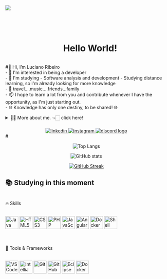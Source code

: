 <div>
<img src="https://github.com/Anmol-Baranwal/Cool-GIFs-For-GitHub/assets/74038190/d48893bd-0757-481c-8d7e-ba3e163feae7" />

<br><br>

</div> 

<!--título-->
<div id="user-content-toc">
  <ul align="center">
    <summary><h1 style="display: inline-block">Hello World!</h1></summary>
</div>

<!-- Presentation -->
<p>
   #👋 Hi, I’m Luciano Ribeiro<br/>
- 👀 I'm interested in being a developer<br/>
- 🌱 I'm studying - Software analysis and development - Studying distance learning, so I'm already looking for more knowledge<br/>
- 💞️ travel....music....friends...family<br/>
- 📫 I hope to learn a lot from you and contribute whenever I have the opportunity, as I'm just starting out. <br/>
- 🌐 Knowledge has only one destiny, to be shared! 🌐 
<details>
  <summary>👨‍💻 More about me. 👈🏻 click here! </summary>

  - 🌱 I’m currently studying at Estácio College - ADS - Systems Analysis and Development and student at DIO - Digital innovation one.<br/>

  - 🔭 I am looking for my first job opportunity. My dream is to one day work with Java.<br/>
  
</details>

</p>

###

<div align="center">
 <a href="https://www.linkedin.com/in/luciano-ribeiro-559a05307">
    <img src="https://img.shields.io/badge/LinkedIn-0077B5?style=for-the-badge&logo=linkedin&logoColor=white" alt="linkedin">
  </a>
  <a href="https://www.instagram.com/luciano.ribeiro80/">
    <img src="https://img.shields.io/badge/Instagram-8b0000?style=for-the-badge&logo=instagram&logoColor=white" alt="instagram">
  </a>
  <a href="https://discord.gg/kbNMDdpH">
   <img src="https://img.shields.io/static/v1?message=Discord&logo=discord&label=&color=7289DA&logoColor=white&labelColor=&style=for-the-badge"  alt="discord logo">
  </a>
</div>
#
<div align="center">
  
![Top Langs](https://github-readme-stats.vercel.app/api/top-langs/?username=jhonnylucius&theme=midnight-purple&layout=compact&bg_color=000&border_color=8300ff&text_color=FFF)

![GitHub stats](https://github-readme-stats.vercel.app/api?username=jhonnylucius&hide_title=true&border_color=8300ff&theme=midnight-purple&show_icons=true)

[![GitHub Streak](https://streak-stats.demolab.com/?user=jhonnylucius&theme=midnight-purple&background=000&border=8300ff&dates=FFF)](https://git.io/streak-stats)
</div>

## 📚 Studying in this moment
</br>
🔥 Skills</br>
</br>
<p align="side"> <img src="https://cdn.jsdelivr.net/gh/devicons/devicon/icons/java/java-original.svg" width="40px" alt="Java"/> <img src="https://cdn.jsdelivr.net/gh/devicons/devicon/icons/html5/html5-original.svg" width="40px" alt="HTML5"/> <img src="https://cdn.jsdelivr.net/gh/devicons/devicon/icons/css3/css3-original.svg" width="40px" alt="CSS3"/> <img src="https://cdn.jsdelivr.net/gh/devicons/devicon/icons/php/php-original.svg" width="40px" alt="PHP"/> <img src="https://cdn.jsdelivr.net/gh/devicons/devicon/icons/javascript/javascript-original.svg" width="40px" alt="JavaScript"/> <img src="https://cdn.jsdelivr.net/gh/devicons/devicon/icons/angularjs/angularjs-original.svg" width="40px" alt="Angular"/> <img src="https://cdn.jsdelivr.net/gh/devicons/devicon/icons/docker/docker-original.svg" width="40px" alt="Docker"/> <img src="https://cdn.jsdelivr.net/gh/devicons/devicon/icons/bash/bash-original.svg" width="40px" alt="Shell"/> </p></br>
</br>
🔧 Tools & Frameworks</br>
</br>
<p align="side"> <img src="https://cdn.jsdelivr.net/gh/devicons/devicon/icons/vscode/vscode-original.svg" width="40px" alt="VS Code"/> <img src="https://cdn.jsdelivr.net/gh/devicons/devicon/icons/intellij/intellij-original.svg" width="40px" alt="IntelliJ"/> <img src="https://cdn.jsdelivr.net/gh/devicons/devicon/icons/git/git-original.svg" width="40px" alt="Git"/> <img src="https://cdn.jsdelivr.net/gh/devicons/devicon/icons/github/github-original.svg" width="40px" alt="GitHub"/> <img src="https://cdn.jsdelivr.net/gh/devicons/devicon/icons/eclipse/eclipse-original.svg" width="40px" alt="Eclipse"/> <img src="https://cdn.jsdelivr.net/gh/devicons/devicon/icons/docker/docker-original.svg" width="40px" alt="Docker"/> </p>
  





